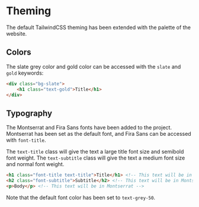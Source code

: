 # Theming

The default TailwindCSS theming has been extended with the palette of the website.

## Colors

The slate grey color and gold color can be accessed with the `slate` and `gold` keywords:

```html
<div class="bg-slate">
    <h1 class="text-gold">Title</h1>
</div>
```

## Typography

The Montserrat and Fira Sans fonts have been added to the project. Montserrat has been set as the default font, and Fira Sans can be accessed with `font-title`.

The `text-title` class will give the text a large title font size and semibold font weight. The `text-subtitle` class will give the text a medium font size and normal font weight.

```html
<h1 class="font-title text-title">Title</h1> <!-- This text will be in semibold Fira Sans and large font size  -->
<h2 class="font-subtitle">Subtitle</h2> <!-- This text will be in Montserrat and medium font size -->
<p>Body</p> <!-- This text will be in Montserrat -->
```

Note that the default font color has been set to `text-grey-50`.